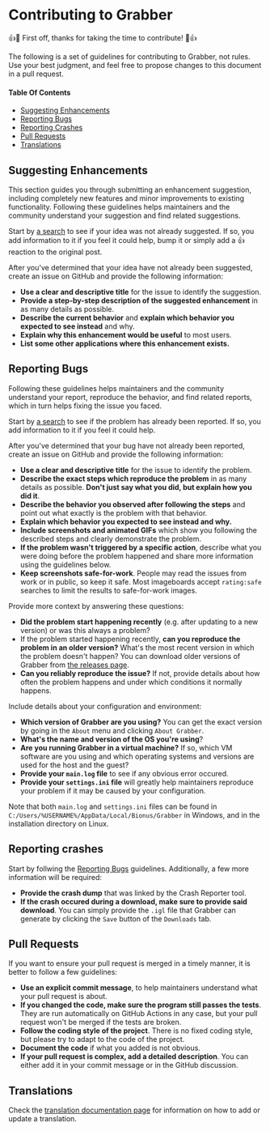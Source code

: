 # Contributing to Grabber

:+1::tada: First off, thanks for taking the time to contribute! :tada::+1:

The following is a set of guidelines for contributing to Grabber, not rules. Use your best judgment, and feel free to propose changes to this document in a pull request.

#### Table Of Contents

  * [Suggesting Enhancements](#suggesting-enhancements)
  * [Reporting Bugs](#reporting-bugs)
  * [Reporting Crashes](#reporting-crashes)
  * [Pull Requests](#pull-requests)
  * [Translations](#translations)

## Suggesting Enhancements

This section guides you through submitting an enhancement suggestion, including completely new features and minor improvements to existing functionality. Following these guidelines helps maintainers and the community understand your suggestion and find related suggestions.

Start by [a search](https://github.com/Bionus/imgbrd-grabber/issues?q=is%3Aissue) to see if your idea was not already suggested. If so, you add information to it if you feel it could help, bump it or simply add a :+1: reaction to the original post.

After you've determined that your idea have not already been suggested, create an issue on GitHub and provide the following information:

* **Use a clear and descriptive title** for the issue to identify the suggestion.
* **Provide a step-by-step description of the suggested enhancement** in as many details as possible.
* **Describe the current behavior** and **explain which behavior you expected to see instead** and why.
* **Explain why this enhancement would be useful** to most users.
* **List some other applications where this enhancement exists.**

## Reporting Bugs

Following these guidelines helps maintainers and the community understand your report, reproduce the behavior, and find related reports, which in turn helps fixing the issue you faced.

Start by [a search](https://github.com/Bionus/imgbrd-grabber/issues?q=is%3Aissue) to see if the problem has already been reported. If so, you add information to it if you feel it could help.

After you've determined that your bug have not already been reported, create an issue on GitHub and provide the following information:

* **Use a clear and descriptive title** for the issue to identify the problem.
* **Describe the exact steps which reproduce the problem** in as many details as possible. **Don't just say what you did, but explain how you did it**.
* **Describe the behavior you observed after following the steps** and point out what exactly is the problem with that behavior.
* **Explain which behavior you expected to see instead and why.**
* **Include screenshots and animated GIFs** which show you following the described steps and clearly demonstrate the problem.
* **If the problem wasn't triggered by a specific action**, describe what you were doing before the problem happened and share more information using the guidelines below.
* **Keep screenshots safe-for-work**. People may read the issues from work or in public, so keep it safe. Most imageboards accept `rating:safe` searches to limit the results to safe-for-work images.

Provide more context by answering these questions:

* **Did the problem start happening recently** (e.g. after updating to a new version) or was this always a problem?
* If the problem started happening recently, **can you reproduce the problem in an older version?** What's the most recent version in which the problem doesn't happen? You can download older versions of Grabber from [the releases page](https://github.com/Bionus/Grabber/releases).
* **Can you reliably reproduce the issue?** If not, provide details about how often the problem happens and under which conditions it normally happens.

Include details about your configuration and environment:

* **Which version of Grabber are you using?** You can get the exact version by going in the `About` menu and clicking `About Grabber`.
* **What's the name and version of the OS you're using**?
* **Are you running Grabber in a virtual machine?** If so, which VM software are you using and which operating systems and versions are used for the host and the guest?
* **Provide your `main.log` file** to see if any obvious error occured.
* **Provide your `settings.ini` file** will greatly help maintainers reproduce your problem if it may be caused by your configuration.

Note that both `main.log` and `settings.ini` files can be found in `C:/Users/%USERNAME%/AppData/Local/Bionus/Grabber` in Windows, and in the installation directory on Linux.

## Reporting crashes

Start by follwing the [Reporting Bugs](#reporting-bugs) guidelines. Additionally, a few more information will be required:

* **Provide the crash dump** that was linked by the Crash Reporter tool.
* **If the crash occured during a download, make sure to provide said download**. You can simply provide the `.igl` file that Grabber can generate by clicking the `Save` button of the `Downloads` tab.

## Pull Requests

If you want to ensure your pull request is merged in a timely manner, it is better to follow a few guidelines:

* **Use an explicit commit message**, to help maintainers understand what your pull request is about.
* **If you changed the code, make sure the program still passes the tests**. They are run automatically on GitHub Actions in any case, but your pull request won't be merged if the tests are broken.
* **Follow the coding style of the project**. There is no fixed coding style, but please try to adapt to the code of the project.
* **Document the code** if what you added is not obvious.
* **If your pull request is complex, add a detailed description**. You can either add it in your commit message or in the GitHub discussion.

## Translations

Check the [translation documentation page](https://www.bionus.org/imgbrd-grabber/docs/plugins/translation.html) for information on how to add or update a translation.